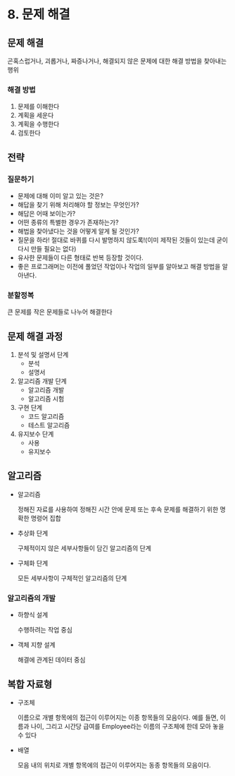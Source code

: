 # 8. 문제 해결

## 문제 해결

곤혹스럽거나, 괴롭거나, 짜증나거나, 해결되지 않은 문제에 대한 해결 방법을 찾아내는 행위

### 해결 방법

1. 문제를 이해한다
2. 계획을 세운다
3. 계획을 수행한다
4. 검토한다

## 전략

### 질문하기

- 문제에 대해 이미 알고 있는 것은?
- 해답을 찾기 위해 처리해야 할 정보는 무엇인가?
- 해답은 어때 보이는가?
- 어떤 종류의 특별한 경우가 존재하는가?
- 해법을 찾아냈다는 것을 어떻게 알게 될 것인가?
- 질문을 하라! 절대로 바퀴를 다시 발명하지 않도록!(이미 제작된 것들이 있는데 굳이 다시 만들 필요는 없다)
- 유사한 문제들이 다른 형태로 반복 등장할 것이다.
- 좋은 프로그래머는 이전에 풀었던 작업이나 작업의 일부를 알아보고 해결 방법을 알아낸다.

### 분할정복

큰 문제를 작은 문제들로 나누어 해결한다

## 문제 해결 과정

1. 분석 및 설명서 단계
   - 분석
   - 설명서
2. 알고리즘 개발 단계
   - 알고리즘 개발
   - 알고리즘 시험
3. 구현 단계
   - 코드 알고리즘
   - 테스트 알고리즘
4. 유지보수 단계
   - 사용
   - 유지보수

## 알고리즘

- 알고리즘

  정해진 자료를 사용하여 정해진 시간 안에 문제 또는 후속 문제를 해결하기 위한 명확한 명령어 집합

- 추상화 단계

  구체적이지 않은 세부사항들이 담긴 알고리즘의 단계

- 구체화 단계

  모든 세부사항이 구체적인 알고리즘의 단계

### 알고리즘의 개발

- 하향식 설계

  수행하려는 작업 중심

- 객체 지향 설계

  해결에 관계된 데이터 중심

## 복합 자료형

- 구조체

  이름으로 개별 항목에의 접근이 이루어지는 이종 항목들의 모음이다. 예를 들면, 이름과 나이, 그리고 시간당 급여를 Employee라는 이름의 구조체에 한데 모아 놓을 수 있다

- 배열

  모음 내의 위치로 개별 항목에의 접근이 이루어지는 동종 항목들의 모음이다.